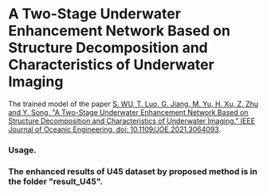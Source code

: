 # A Two-Stage Underwater Enhancement Network Based on Structure Decomposition and Characteristics of Underwater Imaging
The trained model of the paper [S. WU, T. Luo, G. Jiang, M. Yu, H. Xu, Z. Zhu and Y. Song, "A Two-Stage Underwater Enhancement Network Based on Structure Decomposition and Characteristics of Underwater Imaging," IEEE Journal of Oceanic Engineering, doi: 10.1109/JOE.2021.3064093](https://ieeexplore.ieee.org/document/9423872).
### Usage.
### The enhanced results of U45 dataset by proposed method is in the folder "result_U45".
